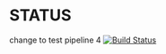 # STATUS 
change to test pipeline 4
[![Build Status]( https://ab6e-41-62-169-172.eu.ngrok.io/buildStatus/icon?job=devops+Validation)]( https://ab6e-41-62-169-172.eu.ngrok.io/job/devops%20Validation/)

